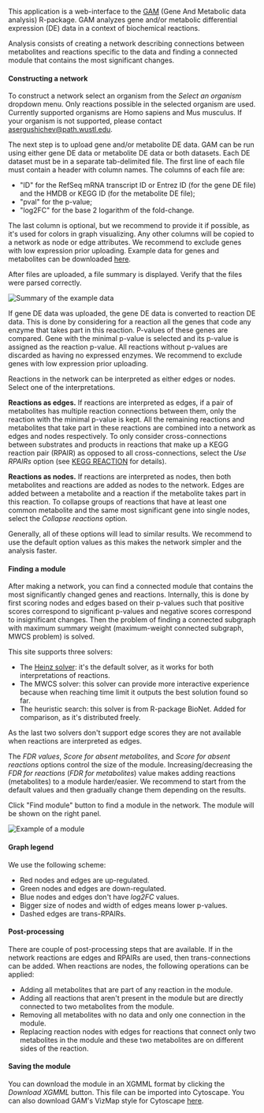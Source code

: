 
This application is a web-interface to the <a href="bioconductor/GAM"
target="_blank">GAM</a> (Gene And Metabolic data analysis) R-package.  GAM
analyzes gene and/or metabolic differential expression (DE) data in a context
of biochemical reactions.


Analysis consists of creating a network describing connections between
metabolites and reactions specific to the data and finding a connected module
that contains the most significant changes.

#### Constructing a network

To construct a network select an organism from the *Select an organism*
dropdown menu.  Only reactions possible in the selected organism are used.
Currently supported organisms are Homo sapiens and Mus musculus. If your
organism is not supported, please contact <a
href="mailto:asergushichev@path.wustl.edu">asergushichev@path.wustl.edu</a>.

<!-- :ToDo: add a screenshot? -->

The next step is to upload gene and/or metabolite DE data. GAM can be run using
either gene DE data or metabolite DE data or both datasets. Each DE dataset
must be in a separate tab-delimited file. The first line of each file must
contain a header with column names. The columns of each file are:

* "ID" for the RefSeq mRNA transcript ID or Entrez ID (for the gene DE file)
  and the HMDB or KEGG ID (for the metabolite DE file);
* "pval" for the p-value;
* "log2FC" for the base 2 logarithm of the fold-change.

The last column is optional, but we recommend to provide it if possible, as it's
used for colors in graph visualizing. Any other columns will be copied to a
network as node or edge attributes.  We recommend to exclude genes with low
expression prior uploading. Example data for genes and metabolites can be
downloaded [here](/publications/supp_materials/GAM/).

After files are uploaded, a file summary is displayed. Verify that the files
were parsed correctly.

![Summary of the example data](img/data_summary.png)

If gene DE data was uploaded, the gene DE data is converted to reaction DE
data. This is done by considering for a reaction all the genes that code any
enzyme that takes part in this reaction. P-values of these genes are compared.
Gene with the minimal p-value is selected and its p-value is assigned as the
reaction p-value. All reactions without p-values are discarded as having no
expressed enzymes. We recommend to exclude genes with low expression prior
uploading.

Reactions in the network can be interpreted as either edges or nodes. Select
one of the interpretations.

**Reactions as edges.** If reactions are interpreted as edges, if a pair of
metabolites has multiple reaction connections between them, only the reaction
with the minimal p-value is kept. All the remaining reactions and metabolites
that take part in these reactions are combined into a network as edges and
nodes respectively. To only consider cross-connections between substrates and
products in reactions that make up a KEGG reaction pair (RPAIR) as opposed to
all cross-connections, select the *Use RPAIRs* option (see [KEGG
REACTION](http://www.genome.jp/kegg/reaction/) for details).

**Reactions as nodes.** If reactions are interpreted as nodes, then both
metabolites and reactions are added as nodes to the network. Edges are added
between a metabolite and a reaction if the metabolite takes part in this
reaction. To collapse groups of reactions that have at least one common
metabolite and the same most significant gene into single nodes, select the
*Collapse reactions* option.

Generally, all of these options will lead to similar results. We recommend to
use the default option values as this makes the network simpler and the
analysis faster.

#### Finding a module

After making a network, you can find a connected module that contains the most
significantly changed genes and reactions. Internally, this is done by first
scoring nodes and edges based on their p-values such that positive scores
correspond to significant p-values and negative scores correspond to
insignificant changes. Then the problem of finding a connected subgraph with
maximum summary weight (maximum-weight connected subgraph, MWCS problem) is
solved.

This site supports three solvers:

* The [Heinz solver](http://www.mi.fu-berlin.de/w/LiSA/Heinz): it's the
  default solver, as it works for both interpretations of reactions.
* The MWCS solver: this solver can provide more interactive experience because
  when reaching time limit it outputs the best solution found so far.
* The heuristic search: this solver is from R-package BioNet. Added for
  comparison, as it's distributed freely.

As the last two solvers don't support edge scores they are not available when
reactions are interpreted as edges.

The *FDR values*, *Score for absent metabolites*, and *Score for absent
reactions* options control the size of the module. 
Increasing/decreasing the *FDR for reactions* (*FDR for metabolites*) value 
makes adding reactions (metabolites) to a module harder/easier.  We recommend
to start from the default values and then gradually change them depending on
the results.

Click "Find module" button to find a module in the network. The module will
be shown on the right panel.

![Example of a module](img/module.png)

#### Graph legend

We use the following scheme:

* Red nodes and edges are up-regulated.
* Green nodes and edges are down-regulated.
* Blue nodes and edges don't have *log2FC* values.
* Bigger size of nodes and width of edges means lower p-values.
* Dashed edges are trans-RPAIRs.

#### Post-processing

There are couple of post-processing steps that are available. If in the network
reactions are edges and RPAIRs are used, then trans-connections can be added.
When reactions are nodes, the following operations can be applied:

* Adding all metabolites that are part of any reaction in the module.
* Adding all reactions that aren't present in the module but are directly
  connected to two metabolites from the module.
* Removing all metabolites with no data and only one connection in the module.
* Replacing reaction nodes with edges for reactions that connect only two
  metabolites in the module and these two metabolites are on different sides of
  the reaction.

#### Saving the module

You can download the module in an XGMML format by clicking the *Download XGMML*
button. This file can be imported into Cytoscape. You can also download GAM's
VizMap style for Cytoscape
[here](/publications/supp_materials/GAM/GAM_VizMap.xml).
